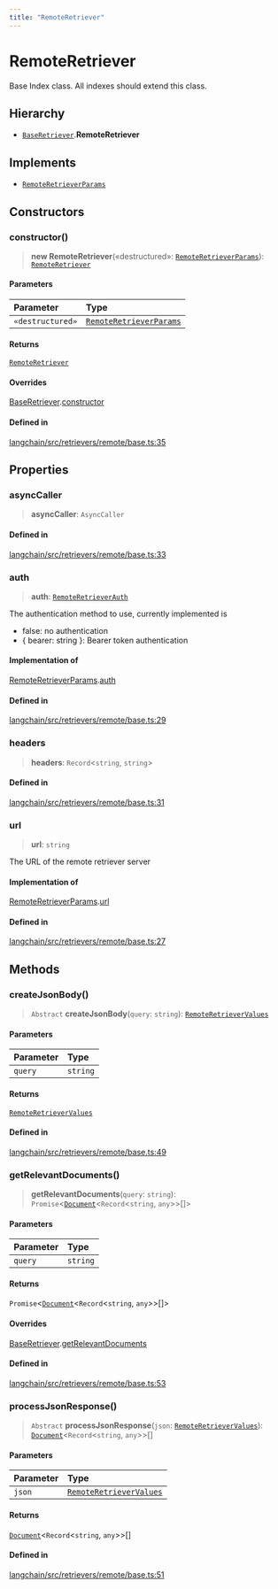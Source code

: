 ```yaml
---
title: "RemoteRetriever"
---
```


# RemoteRetriever

Base Index class. All indexes should extend this class.

## Hierarchy

- [`BaseRetriever`](../../schema/classes/BaseRetriever.md).**RemoteRetriever**

## Implements

- [`RemoteRetrieverParams`](../interfaces/RemoteRetrieverParams.md)

## Constructors

### constructor()

> **new RemoteRetriever**(«destructured»: [`RemoteRetrieverParams`](../interfaces/RemoteRetrieverParams.md)): [`RemoteRetriever`](RemoteRetriever.md)

#### Parameters

| Parameter        | Type                                                              |
| :--------------- | :---------------------------------------------------------------- |
| `«destructured»` | [`RemoteRetrieverParams`](../interfaces/RemoteRetrieverParams.md) |

#### Returns

[`RemoteRetriever`](RemoteRetriever.md)

#### Overrides

[BaseRetriever](../../schema/classes/BaseRetriever.md).[constructor](../../schema/classes/BaseRetriever.md#constructor)

#### Defined in

[langchain/src/retrievers/remote/base.ts:35](https://github.com/hwchase17/langchainjs/blob/ddf2996/langchain/src/retrievers/remote/base.ts#L35)

## Properties

### asyncCaller

> **asyncCaller**: `AsyncCaller`

#### Defined in

[langchain/src/retrievers/remote/base.ts:33](https://github.com/hwchase17/langchainjs/blob/ddf2996/langchain/src/retrievers/remote/base.ts#L33)

### auth

> **auth**: [`RemoteRetrieverAuth`](../types/RemoteRetrieverAuth.md)

The authentication method to use, currently implemented is

- false: no authentication
- { bearer: string }: Bearer token authentication

#### Implementation of

[RemoteRetrieverParams](../interfaces/RemoteRetrieverParams.md).[auth](../interfaces/RemoteRetrieverParams.md#auth)

#### Defined in

[langchain/src/retrievers/remote/base.ts:29](https://github.com/hwchase17/langchainjs/blob/ddf2996/langchain/src/retrievers/remote/base.ts#L29)

### headers

> **headers**: `Record`<`string`, `string`\>

#### Defined in

[langchain/src/retrievers/remote/base.ts:31](https://github.com/hwchase17/langchainjs/blob/ddf2996/langchain/src/retrievers/remote/base.ts#L31)

### url

> **url**: `string`

The URL of the remote retriever server

#### Implementation of

[RemoteRetrieverParams](../interfaces/RemoteRetrieverParams.md).[url](../interfaces/RemoteRetrieverParams.md#url)

#### Defined in

[langchain/src/retrievers/remote/base.ts:27](https://github.com/hwchase17/langchainjs/blob/ddf2996/langchain/src/retrievers/remote/base.ts#L27)

## Methods

### createJsonBody()

> `Abstract` **createJsonBody**(`query`: `string`): [`RemoteRetrieverValues`](../types/RemoteRetrieverValues.md)

#### Parameters

| Parameter | Type     |
| :-------- | :------- |
| `query`   | `string` |

#### Returns

[`RemoteRetrieverValues`](../types/RemoteRetrieverValues.md)

#### Defined in

[langchain/src/retrievers/remote/base.ts:49](https://github.com/hwchase17/langchainjs/blob/ddf2996/langchain/src/retrievers/remote/base.ts#L49)

### getRelevantDocuments()

> **getRelevantDocuments**(`query`: `string`): `Promise`<[`Document`](../../document/classes/Document.md)<`Record`<`string`, `any`\>\>[]\>

#### Parameters

| Parameter | Type     |
| :-------- | :------- |
| `query`   | `string` |

#### Returns

`Promise`<[`Document`](../../document/classes/Document.md)<`Record`<`string`, `any`\>\>[]\>

#### Overrides

[BaseRetriever](../../schema/classes/BaseRetriever.md).[getRelevantDocuments](../../schema/classes/BaseRetriever.md#getrelevantdocuments)

#### Defined in

[langchain/src/retrievers/remote/base.ts:53](https://github.com/hwchase17/langchainjs/blob/ddf2996/langchain/src/retrievers/remote/base.ts#L53)

### processJsonResponse()

> `Abstract` **processJsonResponse**(`json`: [`RemoteRetrieverValues`](../types/RemoteRetrieverValues.md)): [`Document`](../../document/classes/Document.md)<`Record`<`string`, `any`\>\>[]

#### Parameters

| Parameter | Type                                                         |
| :-------- | :----------------------------------------------------------- |
| `json`    | [`RemoteRetrieverValues`](../types/RemoteRetrieverValues.md) |

#### Returns

[`Document`](../../document/classes/Document.md)<`Record`<`string`, `any`\>\>[]

#### Defined in

[langchain/src/retrievers/remote/base.ts:51](https://github.com/hwchase17/langchainjs/blob/ddf2996/langchain/src/retrievers/remote/base.ts#L51)
